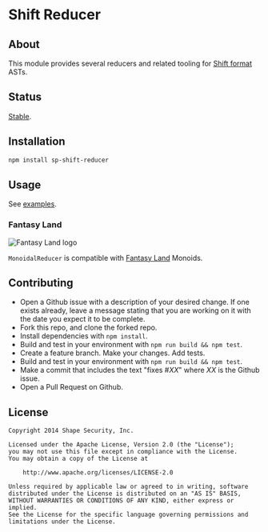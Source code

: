 Shift Reducer
=============


## About

This module provides several reducers and related tooling for [Shift format](https://github.com/shapesecurity/shift-spec) ASTs.


## Status

[Stable](http://nodejs.org/api/documentation.html#documentation_stability_index).


## Installation

```sh
npm install sp-shift-reducer
```


## Usage

See [examples](./examples).


### Fantasy Land

![Fantasy Land logo](https://github.com/fantasyland/fantasy-land/raw/master/logo.png "Fantasy Land")

`MonoidalReducer` is compatible with [Fantasy Land](https://github.com/fantasyland/fantasy-land) Monoids.


## Contributing

* Open a Github issue with a description of your desired change. If one exists already, leave a message stating that you are working on it with the date you expect it to be complete.
* Fork this repo, and clone the forked repo.
* Install dependencies with `npm install`.
* Build and test in your environment with `npm run build && npm test`.
* Create a feature branch. Make your changes. Add tests.
* Build and test in your environment with `npm run build && npm test`.
* Make a commit that includes the text "fixes #*XX*" where *XX* is the Github issue.
* Open a Pull Request on Github.


## License

    Copyright 2014 Shape Security, Inc.

    Licensed under the Apache License, Version 2.0 (the "License");
    you may not use this file except in compliance with the License.
    You may obtain a copy of the License at

        http://www.apache.org/licenses/LICENSE-2.0

    Unless required by applicable law or agreed to in writing, software
    distributed under the License is distributed on an "AS IS" BASIS,
    WITHOUT WARRANTIES OR CONDITIONS OF ANY KIND, either express or implied.
    See the License for the specific language governing permissions and
    limitations under the License.
